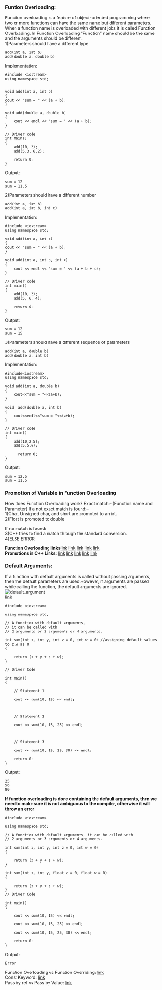 
### Funtion Overloading:         
Function overloading is a feature of object-oriented programming where two or more functions can have the same name but different parameters. When a function name is overloaded with different jobs it is called Function Overloading. In Function Overloading “Function” name should be the same and the arguments should be different.       
1)Parameters should have a different type        
```
add(int a, int b)
add(double a, double b)
```
Implementation:
```
#include <iostream>
using namespace std;


void add(int a, int b)
{
cout << "sum = " << (a + b);
}

void add(double a, double b)
{
	cout << endl << "sum = " << (a + b);
}

// Driver code
int main()
{
	add(10, 2);
	add(5.3, 6.2);

	return 0;
}
```
Output:
```
sum = 12
sum = 11.5
```
2)Parameters should have a different number 
```
add(int a, int b)
add(int a, int b, int c)
```
Implementation:
```
#include <iostream>
using namespace std;

void add(int a, int b)
{
cout << "sum = " << (a + b);
}

void add(int a, int b, int c)
{
	cout << endl << "sum = " << (a + b + c);
}

// Driver code
int main()
{
	add(10, 2);
	add(5, 6, 4);

	return 0;
}
```
Output:
```
sum = 12
sum = 15
```
3)Parameters should have a different sequence of parameters.
```
add(int a, double b)
add(double a, int b)
```
Implementation:
```
#include<iostream>
using namespace std;
 
void add(int a, double b)
{
    cout<<"sum = "<<(a+b);
} 
 
void  add(double a, int b)
{
    cout<<endl<<"sum = "<<(a+b);
} 
 
// Driver code
int main()
{
    add(10,2.5);
    add(5.5,6);
 
      return 0;
}
```
Output:
```
sum = 12.5
sum = 11.5
```
### Promotion of Variable in Function Overloading
How does Function Overloading work?
Exact match:- (Function name and Parameter)
If a not exact match is found:–                
1)Char, Unsigned char, and short are promoted to an int.                        
2)Float is promoted to double  
                                       
If no match is found:                      
3)C++ tries to find a match through the standard conversion.                                                          
4)ELSE ERROR                          

**Function Overloading links**[link](https://owlcation.com/stem/Function-Overloading-in-C-with-Example) [link](https://www.programiz.com/cpp-programming/function-overloading) [link](https://www.programiz.com/cpp-programming/default-argument) [link](https://www.geeksforgeeks.org/function-overloading-c/) [link](https://www.geeksforgeeks.org/function-overloading-in-c/)                       
**Promotions in C++ Links**: [link](https://learn.microsoft.com/en-us/cpp/cpp/standard-conversions?view=msvc-170) [link](https://www.learncpp.com/cpp-tutorial/floating-point-and-integral-promotion/) [link](https://stackoverflow.com/questions/42200610/integer-promotion-unsigned-in-c) [link](https://www.ibm.com/docs/en/zos/2.4.0?topic=promotions-integral-floating-point) [link](https://www.geeksforgeeks.org/integer-promotions-in-c/)
### Default Arguments: 
If a function with default arguments is called without passing arguments, then the default parameters are used.However, if arguments are passed while calling the function, the default arguments are ignored.
![default_argument](https://user-images.githubusercontent.com/103468688/191691793-153bf035-5635-4c3b-a7a4-4aefa805ed67.jpg)                     
[link](https://www.programiz.com/cpp-programming/default-argument)       
```
#include <iostream>

using namespace std;
 
// A function with default arguments,
// it can be called with
// 2 arguments or 3 arguments or 4 arguments.

int sum(int x, int y, int z = 0, int w = 0) //assigning default values to z,w as 0
{

    return (x + y + z + w);
}
 
// Driver Code

int main()
{

    // Statement 1

    cout << sum(10, 15) << endl;

   

    // Statement 2

    cout << sum(10, 15, 25) << endl;

   

    // Statement 3

    cout << sum(10, 15, 25, 30) << endl;

    return 0;
}
```
Output:
```
25
50
80
```
**If function overloading is done containing the default arguments, then we need to make sure it is not ambiguous to the compiler, otherwise it will throw an error**
```
#include <iostream>

using namespace std;
 
// A function with default arguments, it can be called with
// 2 arguments or 3 arguments or 4 arguments.

int sum(int x, int y, int z = 0, int w = 0)
{

    return (x + y + z + w);
}

int sum(int x, int y, float z = 0, float w = 0)
{

    return (x + y + z + w);
}
// Driver Code

int main()
{

    cout << sum(10, 15) << endl;

    cout << sum(10, 15, 25) << endl;

    cout << sum(10, 15, 25, 30) << endl;

    return 0;
}
```
Output:
```
Error
```


Function Overloading vs Function Overriding: [link](https://www.geeksforgeeks.org/function-overloading-vs-function-overriding-in-cpp/)                                    
Const Keyword: [link](https://www.geeksforgeeks.org/function-overloading-and-const-functions/)               
Pass by ref vs Pass by Value: [link](educative.io/answers/pass-by-value-vs-pass-by-reference)             
